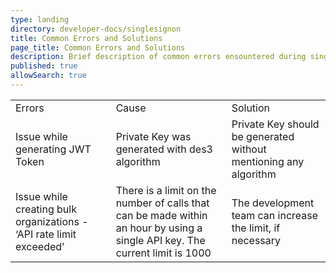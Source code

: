 ```yaml
---
type: landing
directory: developer-docs/singlesignon
title: Common Errors and Solutions
page_title: Common Errors and Solutions
description: Brief description of common errors ensountered during single sign on process and their respective solutions
published: true
allowSearch: true
---
```


<table>
  <tr>
    <td>Errors</td>
    <td>Cause</td>
    <td>Solution</td>
  </tr>
  <tr>
    <td>Issue while generating JWT Token</td>
    <td>Private Key was generated with des3 algorithm</td>
    <td>Private Key should be generated without mentioning any algorithm</td>
  </tr>
  <tr>
    <td>Issue while creating bulk organizations - ‘API rate limit exceeded’
</td>
    <td>There is a limit on the number of calls that can be made within an hour by using a single API key. The current limit is 1000</td>
    <td> The development team can increase the limit, if necessary</td>
  </tr>
</table>
